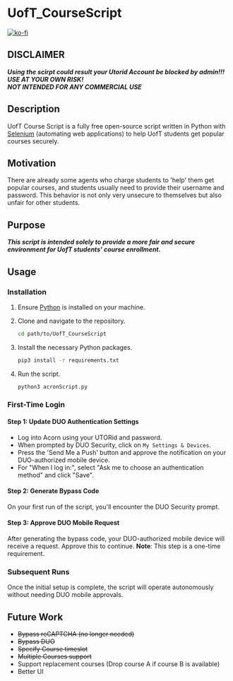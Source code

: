 # UofT_CourseScript
[![ko-fi](https://ko-fi.com/img/githubbutton_sm.svg)](https://ko-fi.com/E1E0F4Y96)

## DISCLAIMER
***Using the scirpt could result your Utorid Account be blocked by admin!!!***\
***USE AT YOUR OWN RISK!***\
***NOT INTENDED FOR ANY COMMERCIAL USE***

## Description
UofT Course Script is a fully free open-source script written in Python with [Selenium](https://www.selenium.dev/) (automating web applications) to help UofT students get popular courses securely.

## Motivation
There are already some agents who charge students to 'help' them get popular courses, and students usually need to provide their username and password.
This behavior is not only very unsecure to themselves but also unfair for other students.

## Purpose
***This script is intended solely to provide a more fair and secure environment for UofT students' course enrollment.***

## Usage

### Installation

1. Ensure [Python](https://www.python.org/downloads/) is installed on your machine.

2. Clone and navigate to the repository.
   ```bash
   cd path/to/UofT_CourseScript
   ```

3. Install the necessary Python packages.
   ```bash
   pip3 install -r requirements.txt
   ```

4. Run the script.
   ```bash
   python3 acronScript.py
   ```

### First-Time Login

#### Step 1: Update DUO Authentication Settings

- Log into Acorn using your UTORid and password.
- When prompted by DUO Security, click on `My Settings & Devices`.
- Press the 'Send Me a Push' button and approve the notification on your DUO-authorized mobile device.
- For "When I log in:", select "Ask me to choose an authentication method" and click "Save".

#### Step 2: Generate Bypass Code

On your first run of the script, you'll encounter the DUO Security prompt.

#### Step 3: Approve DUO Mobile Request

After generating the bypass code, your DUO-authorized mobile device will receive a request. Approve this to continue. **Note**: This step is a one-time requirement.

### Subsequent Runs

Once the initial setup is complete, the script will operate autonomously without needing DUO mobile approvals.


## Future Work
- ~~Bypass reCAPTCHA (no longer needed)~~
- ~~Bypass DUO~~
- ~~Specify Course timeslot~~
- ~~Multiple Courses support~~
- Support replacement courses (Drop course A if course B is available)
- Better UI



